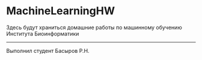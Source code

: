 # MachineLearningHW
Здесь будут храниться домашние работы по машинному обучению Института Биоинформатики

---
Выполнил студент Басыров Р.Н.
